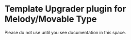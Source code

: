 # Template Upgrader plugin for Melody/Movable Type #

Please do not use until you see documentation in this space.



